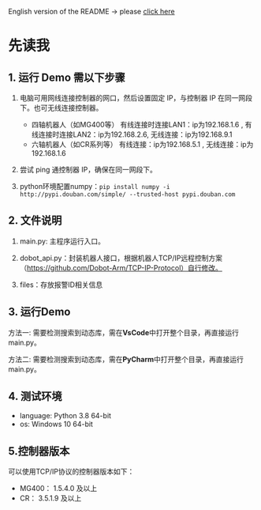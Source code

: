 English version of the README -> please [click here](./README-EN.md)

# 先读我

## 1. 运行 Demo 需以下步骤
1. 电脑可用网线连接控制器的网口，然后设置固定 IP，与控制器 IP 在同一网段下。也可无线连接控制器。

   - 四轴机器人（如MG400等）     有线连接时连接LAN1：ip为192.168.1.6 , 有线连接时连接LAN2：ip为192.168.2.6,  无线连接：ip为192.168.9.1
   - 六轴机器人（如CR系列等）    有线连接：ip为192.168.5.1 , 无线连接：ip为192.168.1.6
  
2. 尝试 ping 通控制器 IP，确保在同一网段下。

3. python环境配置numpy：`pip install numpy -i http://pypi.douban.com/simple/ --trusted-host pypi.douban.com`
## 2. 文件说明
1. main.py: 主程序运行入口。  

2. dobot_api.py：封装机器人接口，根据机器人TCP/IP远程控制方案（https://github.com/Dobot-Arm/TCP-IP-Protocol）自行修改。

3. files：存放报警ID相关信息
## 3. 运行Demo
方法一: 需要检测搜索到动态库，需在**VsCode**中打开整个目录，再直接运行 main.py。  

方法二: 需要检测搜索到动态库，需在**PyCharm**中打开整个目录，再直接运行 main.py。

## 4. 测试环境
- language: Python 3.8 64-bit
- os: Windows 10 64-bit

## 5.控制器版本
可以使用TCP/IP协议的控制器版本如下：  

- MG400： 1.5.4.0 及以上
- CR： 3.5.1.9 及以上

